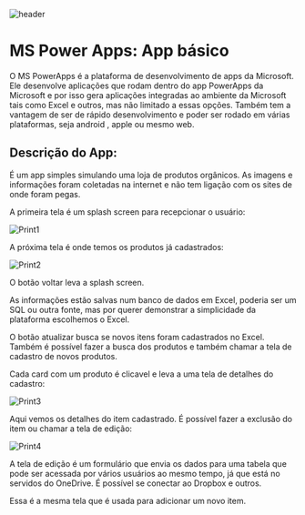 ![header](https://github.com/BrunoOmoreshi/powerApps_mini_curso/blob/main/header.png)

# MS Power Apps: App básico

O MS PowerApps é a plataforma de desenvolvimento de apps da Microsoft. Ele desenvolve aplicações que rodam dentro do app PowerApps da Microsoft e por isso gera aplicações integradas ao ambiente da Microsoft tais como Excel e outros, mas não limitado a essas opções. Também tem a vantagem de ser de rápido desenvolvimento e poder ser rodado em várias plataformas, seja android , apple ou mesmo web.

## Descrição do App:

É um app simples simulando uma loja de produtos orgânicos. As imagens e informações foram coletadas na internet e não tem ligação com os sites de onde foram pegas.

A primeira tela é um splash screen para recepcionar o usuário:

![Print1](https://github.com/BrunoOmoreshi/powerApps_mini_curso/blob/main/Print1.png)

A próxima tela é onde temos os produtos já cadastrados:

![Print2](https://github.com/BrunoOmoreshi/powerApps_mini_curso/blob/main/Print2.png)

O botão voltar leva a splash screen.

As informações estão salvas num banco de dados em Excel, poderia ser um SQL ou outra fonte, mas por querer demonstrar a simplicidade da plataforma escolhemos o Excel. 

O botão atualizar busca se novos itens foram cadastrados no Excel. Também é possível fazer a busca dos produtos e também chamar a tela de cadastro de novos produtos.

Cada card com um produto é clicavel e leva a uma tela de detalhes do cadastro:

![Print3](https://github.com/BrunoOmoreshi/powerApps_mini_curso/blob/main/Print3.png)

Aqui vemos os detalhes do item cadastrado. É possível fazer a exclusão do item ou chamar a tela de edição:

![Print4](https://github.com/BrunoOmoreshi/powerApps_mini_curso/blob/main/Print4.png)

A tela de edição é um formulário que envia os dados para uma tabela que pode ser acessada por vários usuários ao mesmo tempo, já que está no servidos do OneDrive. É possível se conectar ao Dropbox e outros.

Essa é a mesma tela que é usada para adicionar um novo item.
